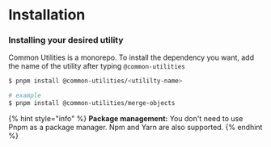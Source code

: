 # Installation

### Installing your desired utility

Common Utilities is a monorepo. To install the dependency you want, add the name of the utility after typing `@common-utilities`

```bash
$ pnpm install @common-utilities/<utililty-name>

# example 
$ pnpm install @common-utilities/merge-objects
```

{% hint style="info" %}
**Package management:** You don't need to use Pnpm as a package manager. Npm and Yarn are also supported.
{% endhint %}

